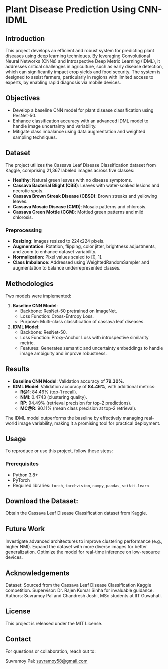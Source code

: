 # Plant Disease Prediction Using CNN-IDML

## Introduction

This project develops an efficient and robust system for predicting plant diseases using deep learning techniques. By leveraging Convolutional Neural Networks (CNNs) and Introspective Deep Metric Learning (IDML), it addresses critical challenges in agriculture, such as early disease detection, which can significantly impact crop yields and food security. The system is designed to assist farmers, particularly in regions with limited access to experts, by enabling rapid diagnosis via mobile devices.

## Objectives

- Develop a baseline CNN model for plant disease classification using ResNet-50.
- Enhance classification accuracy with an advanced IDML model to handle image uncertainty and variability.
- Mitigate class imbalance using data augmentation and weighted sampling techniques.

## Dataset

The project utilizes the Cassava Leaf Disease Classification dataset from Kaggle, comprising 21,367 labeled images across five classes:

- **Healthy**: Natural green leaves with no disease symptoms.
- **Cassava Bacterial Blight (CBB)**: Leaves with water-soaked lesions and necrotic spots.
- **Cassava Brown Streak Disease (CBSD)**: Brown streaks and yellowing leaves.
- **Cassava Mosaic Disease (CMD)**: Mosaic patterns and chlorosis.
- **Cassava Green Mottle (CGM)**: Mottled green patterns and mild chlorosis.

### Preprocessing

- **Resizing**: Images resized to 224x224 pixels.
- **Augmentation**: Rotation, flipping, color jitter, brightness adjustments, and zoom to enhance dataset variability.
- **Normalization**: Pixel values scaled to [0, 1].
- **Class Imbalance**: Addressed using WeightedRandomSampler and augmentation to balance underrepresented classes.

## Methodologies

Two models were implemented:

1. **Baseline CNN Model**:
   - Backbone: ResNet-50 pretrained on ImageNet.
   - Loss Function: Cross-Entropy Loss.
   - Purpose: Multi-class classification of cassava leaf diseases.
2. **IDML Model**:
   - Backbone: ResNet-50.
   - Loss Function: Proxy-Anchor Loss with introspective similarity metric.
   - Features: Generates semantic and uncertainty embeddings to handle image ambiguity and improve robustness.

## Results

- **Baseline CNN Model**: Validation accuracy of **79.30%**.
- **IDML Model**: Validation accuracy of **84.46%**, with additional metrics:
  - **R@1**: 84.46% (top-1 recall).
  - **NMI**: 0.4743 (clustering quality).
  - **RP**: 94.49% (retrieval precision for top-2 predictions).
  - **MC@R**: 90.11% (mean class precision at top-2 retrieval).

The IDML model outperforms the baseline by effectively managing real-world image variability, making it a promising tool for practical deployment.

## Usage

To reproduce or use this project, follow these steps:

### Prerequisites

- Python 3.8+
- PyTorch
- Required libraries: `torch`, `torchvision`, `numpy`, `pandas`, `scikit-learn`




## Download the Dataset:

Obtain the Cassava Leaf Disease Classification dataset from Kaggle.

## Future Work

Investigate advanced architectures to improve clustering performance (e.g., higher NMI).
Expand the dataset with more diverse images for better generalization.
Optimize the model for real-time inference on low-resource devices.

## Acknowledgements

Dataset: Sourced from the Cassava Leaf Disease Classification Kaggle competition.
Supervisor: Dr. Rajen Kumar Sinha for invaluable guidance.
Authors: Suvramoy Pal and Chandresh Joshi, MSc students at IIT Guwahati.

## License
This project is released under the MIT License.

## Contact
For questions or collaboration, reach out to:

Suvramoy Pal: suvramoy58@gmail.com




